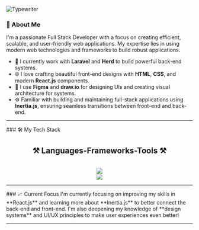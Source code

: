 
![Typewriter](https://readme-typing-svg.herokuapp.com?font=Fira+Code&pause=1000&color=238df1&width=435&lines=H!i+👋+,+I'm+James+Malcolm+Gulles!)

### 🚀 About Me
I'm a passionate Full Stack Developer with a focus on creating efficient, scalable, and user-friendly web applications. My expertise lies in using modern web technologies and frameworks to build robust applications.

- 💼 I currently work with **Laravel** and **Herd** to build powerful back-end systems.
- 🌐 I love crafting beautiful front-end designs with **HTML**, **CSS**, and modern **React.js** components.
- 🎨 I use **Figma** and **draw.io** for designing UIs and creating visual architecture for systems.
- ⚙️ Familiar with building and maintaining full-stack applications using **Inertia.js**, ensuring seamless transitions between front-end and back-end.
<hr/>
### 🛠️ My Tech Stack
<h2 align="center">⚒️ Languages-Frameworks-Tools ⚒️</h2>
<br/>
<div align="center">
    <img src="https://skillicons.dev/icons?i=react,bootstrap,html,css,vscode,github,figma,tailwind" /><br/>
    <img src="https://skillicons.dev/icons?i=nodejs,python,javascript,c,cpp,mysql,discord,gitlab,ps" /><br>
</div>
<hr/>
### 📈 Current Focus
I'm currently focusing on improving my skills in **React.js** and learning more about **Inertia.js** to better connect the back-end and front-end. I'm also deepening my knowledge of **design systems** and UI/UX principles to make user experiences even better!
<hr/>

